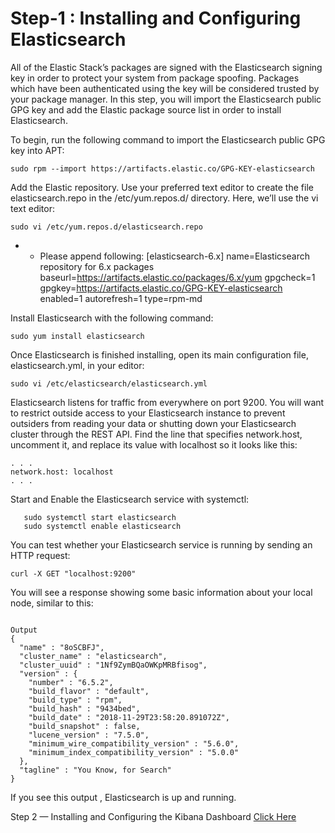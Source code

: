 # Step-1 : Installing and Configuring Elasticsearch

All of the Elastic Stack’s packages are signed with the Elasticsearch signing key in order to protect your system from package spoofing. Packages which have been authenticated using the key will be considered trusted by your package manager. In this step, you will import the Elasticsearch public GPG key and add the Elastic package source list in order to install Elasticsearch.

To begin, run the following command to import the Elasticsearch public GPG key into APT:
```
sudo rpm --import https://artifacts.elastic.co/GPG-KEY-elasticsearch
```

 Add the Elastic repository. Use your preferred text editor to create the file elasticsearch.repo in the /etc/yum.repos.d/ directory. Here, we’ll use the vi text editor:
```
sudo vi /etc/yum.repos.d/elasticsearch.repo
```
 - - Please append following: 
[elasticsearch-6.x]
name=Elasticsearch repository for 6.x packages
baseurl=https://artifacts.elastic.co/packages/6.x/yum
gpgcheck=1
gpgkey=https://artifacts.elastic.co/GPG-KEY-elasticsearch
enabled=1
autorefresh=1
type=rpm-md

 Install Elasticsearch with the following command:
```
sudo yum install elasticsearch
```
 Once Elasticsearch is finished installing, open its main configuration file, elasticsearch.yml, in your editor:

```
sudo vi /etc/elasticsearch/elasticsearch.yml
```
 Elasticsearch listens for traffic from everywhere on port 9200. You will want to restrict outside access to your Elasticsearch instance to prevent outsiders from reading your data or shutting down your Elasticsearch cluster through the REST API. Find the line that specifies network.host, uncomment it, and replace its value with localhost so it looks like this:

```
. . .
network.host: localhost
. . .
```

 Start and Enable the Elasticsearch service with systemctl:
```
   sudo systemctl start elasticsearch
   sudo systemctl enable elasticsearch
```

You can test whether your Elasticsearch service is running by sending an HTTP request:

```
curl -X GET "localhost:9200"
```

You will see a response showing some basic information about your local node, similar to this:

```

Output
{
  "name" : "8oSCBFJ",
  "cluster_name" : "elasticsearch",
  "cluster_uuid" : "1Nf9ZymBQaOWKpMRBfisog",
  "version" : {
    "number" : "6.5.2",
    "build_flavor" : "default",
    "build_type" : "rpm",
    "build_hash" : "9434bed",
    "build_date" : "2018-11-29T23:58:20.891072Z",
    "build_snapshot" : false,
    "lucene_version" : "7.5.0",
    "minimum_wire_compatibility_version" : "5.6.0",
    "minimum_index_compatibility_version" : "5.0.0"
  },
  "tagline" : "You Know, for Search"
}

```
If you see this output , Elasticsearch is up and running. 

Step 2 — Installing and Configuring the Kibana Dashboard [Click Here](https://github.com/solongocyber/Elasticsearch-Team-3-Project/blob/master/Kibana%20Installation.md)